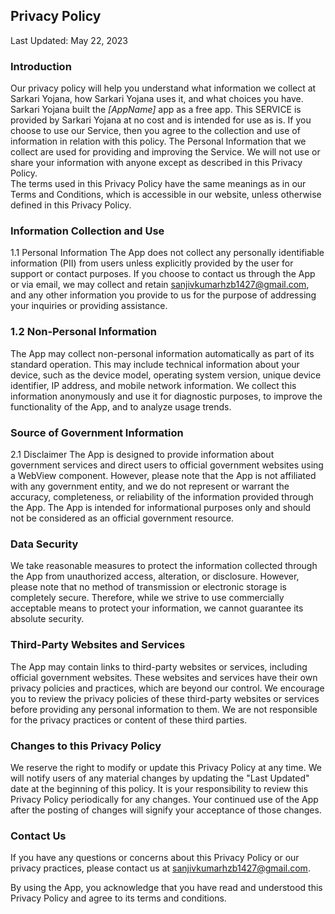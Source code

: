 Privacy Policy  
----------------

Last Updated: May 22, 2023

### Introduction  
Our privacy policy will help you understand what information we collect at Sarkari Yojana, how Sarkari Yojana uses it, and what choices you have.
Sarkari Yojana built the *[AppName]* app as a free app. This SERVICE is provided by Sarkari Yojana at no cost and is intended for use as is.
If you choose to use our Service, then you agree to the collection and use of information in  relation with this policy. The Personal Information that we collect are used for providing and improving the Service. We will not use or share your information with anyone except as described in this Privacy Policy.  
The terms used in this Privacy Policy have the same meanings as in our Terms and Conditions, which is accessible in our website, unless otherwise  defined in this Privacy Policy.

### Information Collection and Use
1.1 Personal Information
The App does not collect any personally identifiable information (PII) from users unless explicitly provided by the user for support or contact purposes. If you choose to contact us through the App or via email, we may collect and retain sanjivkumarhzb1427@gmail.com, and any other information you provide to us for the purpose of addressing your inquiries or providing assistance.

### 1.2 Non-Personal Information
The App may collect non-personal information automatically as part of its standard operation. This may include technical information about your device, such as the device model, operating system version, unique device identifier, IP address, and mobile network information. We collect this information anonymously and use it for diagnostic purposes, to improve the functionality of the App, and to analyze usage trends.

### Source of Government Information
2.1 Disclaimer
The App is designed to provide information about government services and direct users to official government websites using a WebView component. However, please note that the App is not affiliated with any government entity, and we do not represent or warrant the accuracy, completeness, or reliability of the information provided through the App. The App is intended for informational purposes only and should not be considered as an official government resource.

### Data Security
We take reasonable measures to protect the information collected through the App from unauthorized access, alteration, or disclosure. However, please note that no method of transmission or electronic storage is completely secure. Therefore, while we strive to use commercially acceptable means to protect your information, we cannot guarantee its absolute security.

### Third-Party Websites and Services
The App may contain links to third-party websites or services, including official government websites. These websites and services have their own privacy policies and practices, which are beyond our control. We encourage you to review the privacy policies of these third-party websites or services before providing any personal information to them. We are not responsible for the privacy practices or content of these third parties.

### Changes to this Privacy Policy
We reserve the right to modify or update this Privacy Policy at any time. We will notify users of any material changes by updating the "Last Updated" date at the beginning of this policy. It is your responsibility to review this Privacy Policy periodically for any changes. Your continued use of the App after the posting of changes will signify your acceptance of those changes.

### Contact Us
If you have any questions or concerns about this Privacy Policy or our privacy practices, please contact us at sanjivkumarhzb1427@gmail.com.

By using the App, you acknowledge that you have read and understood this Privacy Policy and agree to its terms and conditions.
